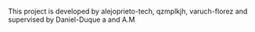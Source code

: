 This project is developed by alejoprieto-tech, qzmplkjh, varuch-florez
and supervised by Daniel-Duque
a
and A.M

